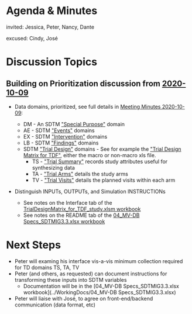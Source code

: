 # Agenda & Minutes

invited: Jessica, Peter, Nancy, Dante

excused: Cindy, José

# Discussion Topics

## Building on Prioritization discussion from [2020-10-09](./2020-10-09.md)
* Data domains, prioritized, see full details in [Meeting Minutes 2020-10-09](./2020-10-09.md):
  * DM - An SDTM ["Special Purpose"](https://www.cdisc.org/standards/foundational/sdtmig/sdtmig-v3-3/html#Models+for+Special+Purpose+Domains) domain
  * AE - SDTM ["Events"](https://www.cdisc.org/standards/foundational/sdtmig/sdtmig-v3-3/html#Models+for+Events+Domains) domains
  * EX - SDTM ["Intervention"](https://www.cdisc.org/standards/foundational/sdtmig/sdtmig-v3-3/html#Models+for+Interventions+Domains) domains
  * LB - SDTM ["Findings"](https://www.cdisc.org/standards/foundational/sdtmig/sdtmig-v3-3/html#Models+for+Findings+Domains) domains
  * SDTM ["Trial Design"](https://www.cdisc.org/standards/foundational/sdtmig/sdtmig-v3-3/html#Trial+Design+Model+Datasets) domains - See for example the ["Trial Design Matrix for TDF"](https://github.com/phuse-org/TestDataFactory/tree/master/TrialDesign-Tool), either the macro or non-macro xls file.
    * TS - ["Trial Summary"](https://www.cdisc.org/standards/foundational/sdtmig/sdtmig-v3-3/html#Trial+Summary) records study attributes useful for synthesizing data
    * TA - ["Trial Arms"](https://www.cdisc.org/standards/foundational/sdtmig/sdtmig-v3-3/html#Trial+Arms) details the study arms
    * TV - ["Trial Visits"](https://www.cdisc.org/standards/foundational/sdtmig/sdtmig-v3-3/html#Trial+Visits) details the planned visits within each arm

* Distinguish INPUTs, OUTPUTs, and Simulation INSTRUCTIONs
  * See notes on the Interface tab of the [TrialDesignMatrix_for_TDF_study.xlsm workbook](../TrialDesign-Tool/TrialDesignMatrix_for_TDF_study.xlsm)
  * See notes on the README tab of the [04_MV-DB Specs_SDTMIG3.3.xlsx workbook](../WorkingDocs/04_MV-DB%20Specs_SDTMIG3.3.xlsx)

# Next Steps
* Peter will examing his interface vis-a-vis minimum collection required for TD domains TS, TA, TV
* Peter (and others, as requested) can document instructions for transforming these inputs into SDTM variables
  * Documentation will be in the [04_MV-DB Specs_SDTMIG3.3.xlsx workbook](../WorkingDocs/04_MV-DB Specs_SDTMIG3.3.xlsx)
* Peter will liaise with José, to agree on front-end/backend communication (data format, etc)
